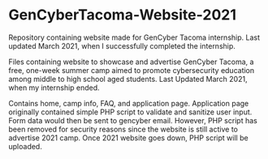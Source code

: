 # GenCyberTacoma-Website-2021
Repository containing website made for GenCyber Tacoma internship. Last updated March 2021, when I successfully completed the internship.

Files containing website to showcase and advertise GenCyber Tacoma, a free, one-week summer camp aimed to promote cybersecurity education among middle
to high school aged students. Last Updated March 2021, when my internship ended.

Contains home, camp info, FAQ, and application page. Application page originally contained simple PHP script to validate and sanitize user input.
Form data would then be sent to gencyber email. However, PHP script has been removed for security reasons since the website is still active to advertise 2021 camp.
Once 2021 website goes down, PHP script will be uploaded. 
